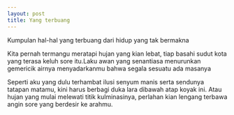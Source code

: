 ```yaml
---
layout: post
title: Yang terbuang
---
```


Kumpulan hal-hal yang terbuang dari hidup yang tak bermakna

<amp-img width="600" height="500" layout="responsive" src="/assets/images/post/sampah.jpg"></amp-img>

Kita pernah termangu meratapi hujan yang kian lebat, tiap basahi sudut kota yang terasa keluh sore itu.Laku awan yang senantiasa menurunkan gemericik airnya menyadarkanmu bahwa segala sesuatu ada masanya

Seperti aku yang dulu terhambat ilusi senyum manis serta sendunya tatapan matamu, kini harus berbagi duka lara dibawah atap koyak ini. Atau hujan yang mulai melewati titik kulminasinya, perlahan kian lengang terbawa angin sore yang berdesir ke arahmu.
